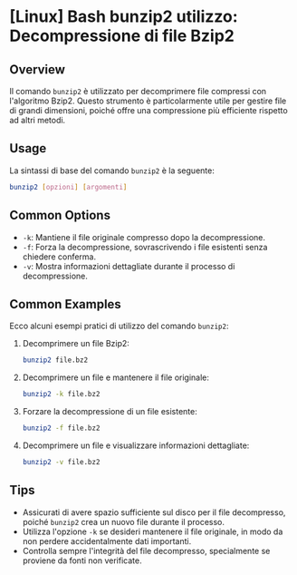 # [Linux] Bash bunzip2 utilizzo: Decompressione di file Bzip2

## Overview
Il comando `bunzip2` è utilizzato per decomprimere file compressi con l'algoritmo Bzip2. Questo strumento è particolarmente utile per gestire file di grandi dimensioni, poiché offre una compressione più efficiente rispetto ad altri metodi.

## Usage
La sintassi di base del comando `bunzip2` è la seguente:

```bash
bunzip2 [opzioni] [argomenti]
```

## Common Options
- `-k`: Mantiene il file originale compresso dopo la decompressione.
- `-f`: Forza la decompressione, sovrascrivendo i file esistenti senza chiedere conferma.
- `-v`: Mostra informazioni dettagliate durante il processo di decompressione.

## Common Examples
Ecco alcuni esempi pratici di utilizzo del comando `bunzip2`:

1. Decomprimere un file Bzip2:
   ```bash
   bunzip2 file.bz2
   ```

2. Decomprimere un file e mantenere il file originale:
   ```bash
   bunzip2 -k file.bz2
   ```

3. Forzare la decompressione di un file esistente:
   ```bash
   bunzip2 -f file.bz2
   ```

4. Decomprimere un file e visualizzare informazioni dettagliate:
   ```bash
   bunzip2 -v file.bz2
   ```

## Tips
- Assicurati di avere spazio sufficiente sul disco per il file decompresso, poiché `bunzip2` crea un nuovo file durante il processo.
- Utilizza l'opzione `-k` se desideri mantenere il file originale, in modo da non perdere accidentalmente dati importanti.
- Controlla sempre l'integrità del file decompresso, specialmente se proviene da fonti non verificate.